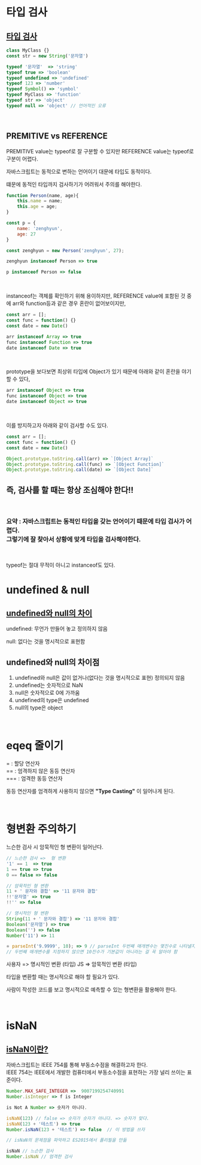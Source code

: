 # 타입 검사
## [타입 검사](https://despiteallthat.tistory.com/222)
```javascript
class MyClass {}
const str = new String('문자열')

typeof '문자열'  => 'string'
typeof true => 'boolean' 
typeof undefined => 'undefined'
typeof 123 => 'number'
typeof Symbol() => 'symbol'
typeof MyClass => 'function'
typeof str => 'object'
typeof null => 'object' // 언어적인 오류 
```

<br>

## PREMITIVE vs REFERENCE
PREMITIVE value는 typeof로 잘 구분할 수 있지만 REFERENCE value는 typeof로 구분이 어렵다. 

자바스크립트는 동적으로 변하는 언어이기 대문에 타입도 동적이다. 

떄문에 동적인 타입까지 검사하기가 어려워서 주의를 해야한다. 

```javascript
function Person(name, age){
    this.name = name;
    this.age = age;
} 

const p = {
    name: 'zenghyun',
    age: 27
}

const zenghyun = new Person('zenghyun', 27);

zenghyun instanceof Person => true

p instanceof Person => false 
```
<br>

instanceof는 객체를 확인하기 위해 용이하지만, REFERENCE value에 포함된 것 중에 arr와 function등과 같은 경우 혼란이 없어보이지만, 

```javascript
const arr = [];
const func = function() {} 
const date = new Date() 

arr instanceof Array => true
func instanceof Function => true
date instanceof Date => true 
```
<br>

prototype을 보다보면 최상위 타입에 Object가 있기 때문에 아래와 같이 혼란을 야기할 수 있다,
```javascript
arr instanceof Object => true
func instanceof Object => true
date instanceof Object => true 
```

<br>

이를 방지하고자 아래와 같이 검사할 수도 있다.

```javascript
const arr = [];
const func = function() {} 
const date = new Date() 

Object.prototype.toString.call(arr) => `[Object Array]`
Object.prototype.toString.call(func) => `[Object Function]`
Object.prototype.toString.call(date) => `[Object Date]`
```


## **즉, 검사를 할 때는 항상 조심해야 한다!!**

<br>

### 요약 : 자바스크립트는 동적인 타입을 갖는 언어이기 때문에 타입 검사가 어렵다. <br> 그렇기에 잘 찾아서 상황에 맞게 타입을 검사해야한다. 
<br>

typeof는 절대 무적이 아니고 instanceof도 있다.

# undefined & null
## [undefined와 null의 차이](https://despiteallthat.tistory.com/223)
undefined: 무언가 만들어 놓고 정의하지 않음 

null: 없다는 것을 명시적으로 표현함 

## undefined와 null의 차이점 

1. undefined와 null은 값이 없거나(없다는 것을 명시적으로 표현) 정의되지 않음 
2. undefined는 숫자적으로 NaN
3. null은 숫자적으로 0에 가까움 
4. undefined의 type은 undefined
5. null의 type은 object 

<br>

# eqeq 줄이기 

= : 할당 연산자
<br>
== : 엄격하지 않은 동등 연산자 
<br>
=== : 엄격한 동등 연산자 

동등 연산자를 엄격하게 사용하지 않으면 **"Type Casting"** 이 일어나게 된다. 

<br>

# 형변환 주의하기 

느슨한 검사 시 암묵적인 형 변환이 일어난다.

```javascript
// 느슨한 검사 =>  형 변환
'1' == 1  => true
1 == true => true
0 == false => false

// 암묵적인 형 변환 
11 + ' 문자와 결합' => '11 문자와 결합'
!!'문자열' => true
!!'' => false

// 명시적인 형 변환
String(11 + ' 문자와 결합') => '11 문자와 결합'
Boolean('문자열') => true
Boolean('') => false
Number('11') => 11 

⭐️ parseInt('9.9999', 10); => 9 // parseInt 두번째 매개변수는 몇진수로 나타낼지 정하는 것  
// 두번째 매개변수를 지정하지 않으면 10진수가 기본값이 아니라는 걸 꼭 알아야 함 
```

사용자 => 명시적인 변환 (타입) 
JS => 암묵적인 변환 (타입)

타입을 변환할 때는 명시적으로 해야 할 필요가 있다. 

사람이 작성한 코드를 보고 명시적으로 예측할 수 있는 형변환을 활용해야 한다. 

<br>

# isNaN
## [isNaN이란?](https://despiteallthat.tistory.com/224)

자바스크립트는 IEEE 754를 통해 부동소수점을 해결하고자 한다. <br>
IEEE 754는 IEEE에서 개발한 컴퓨터에서 부동소수점을 표현하는 가장 널리 쓰이는 표준이다. 

```javascript
Number.MAX_SAFE_INTEGER =>  9007199254740991
Number.isInteger => f is Integer 

is Not A Number => 숫자가 아니다. 

isNaN(123) // false => 숫자가 숫자가 아니다. => 숫자가 맞다. 
isNaN(123 + '테스트') => true 
Number.isNaN(123 + '테스트') => false  // 이 방법을 쓰자 

// isNaN의 문제점을 파악하고 ES2015에서 폴리필을 만듦 

isNaN // 느슨한 검사 
Number.isNaN // 엄격한 검사
```

